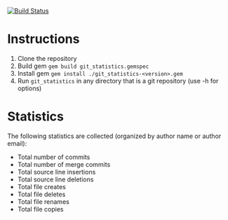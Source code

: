[![Build Status](https://secure.travis-ci.org/kevinjalbert/git_statistics.png?branch=master)](http://travis-ci.org/kevinjalbert/git_statistics)

# Instructions

1. Clone the repository
2. Build gem `gem build git_statistics.gemspec`
3. Install gem `gem install ./git_statistics-<version>.gem`
4. Run `git_statistics` in any directory that is a git repository (use -h for options)

# Statistics

The following statistics are collected (organized by author name or author email):

* Total number of commits
* Total number of merge commits
* Total source line insertions
* Total source line deletions
* Total file creates
* Total file deletes
* Total file renames
* Total file copies
